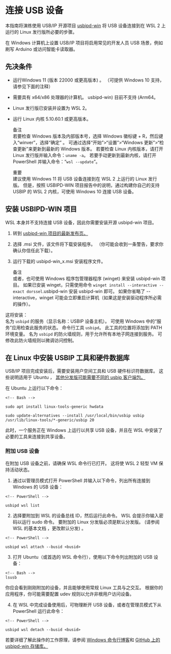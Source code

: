 # 连接 USB 设备

本指南将演练使用 USB/IP 开源项目 [usbipd-win](https://github.com/dorssel/usbipd-win) 将 USB 设备连接到在 WSL 2 上运行的 Linux 发行版所必要的步骤。

在 Windows 计算机上设置 USB/IP 项目将启用常见的开发人员 USB 场景，例如刷写 Arduino 或访问智能卡读取器。

## 先决条件
- 运行Windows 11 (版本 22000 或更高版本) 。 （可提供 Windows 10 支持，请参见下面的注释）
- 需要具有 x64/x86 处理器的计算机。 usbipd-win) 目前不支持 (Arm64。
- Linux 发行版已安装并设置为 WSL 2。
- 运行 Linux 内核 5.10.60.1 或更高版本。  

    备注  
    若要检查 Windows 版本及内部版本号，选择 Windows 徽标键 + R，然后键入“winver”，选择“确定” 。 可通过选择“开始”>“设置”>“Windows 更新”>“检查更新”来更新到最新的 Windows 版本。 若要检查 Linux 内核版本，请打开 Linux 发行版并输入命令：`uname -a`。 若要手动更新到最新内核，请打开 PowerShell 并输入命令：“`wsl --update`”。

    重要  
    建议使用 Windows 11 将 USB 设备连接到在 WSL 2 上运行的 Linux 发行版。 但是，按照 USBIPD-WIN 项目报告中的说明，通过构建你自己的支持 USBIP 的 WSL 2 内核，可使用 Windows 10 连接 USB 设备。

## 安装 USBIPD-WIN 项目
WSL 本身并不支持连接 USB 设备，因此你需要安装开源 usbipd-win 项目。

1. 转到 [usbipd-win 项目的最新发布页。](https://github.com/dorssel/usbipd-win/releases)
2. 选择 .msi 文件，该文件将下载安装程序。 （你可能会收到一条警告，要求你确认你信任此下载）。
3. 运行下载的 usbipd-win_x.msi 安装程序文件。  
   
    备注  
    或者，也可使用 Windows 程序包管理器程序 (winget) 来安装 usbipd-win 项目。 如果已安装 winget，只需使用命令 `winget install --interactive --exact dorssel`.usbipd-win 安装 usbipd-win 即可。 如果你省略了 --interactive，winget 可能会立即重启计算机（如果这是安装驱动程序所必需的操作）。

这将安装：  
名为 `usbipd` 的服务（显示名称：USBIP 设备主机）。 可使用 Windows 中的“服务”应用检查此服务的状态。
命令行工具 `usbipd`。 此工具的位置将添加到 PATH 环境变量。
名为 `usbipd` 的防火墙规则，用于允许所有本地子网连接到服务。 可修改此防火墙规则以微调访问控制。

## 在 Linux 中安装 USBIP 工具和硬件数据库

USB/IP 项目完成安装后，需要安装用户空间工具和 USB 硬件标识符数据库。 这些说明适用于 Ubuntu ， [其他分发版可能需要不同的 usbip 客户端包。](https://github.com/dorssel/usbipd-win/wiki/WSL-support#usbip-client-tools)

在 Ubuntu 上运行以下命令：
```dotnetcli
<!-- Bash -->

sudo apt install linux-tools-generic hwdata

sudo update-alternatives --install /usr/local/bin/usbip usbip /usr/lib/linux-tools/*-generic/usbip 20
```

此时，一个服务正在 Windows 上运行以共享 USB 设备，并且在 WSL 中安装了必要的工具来连接到共享设备。

### 附加 USB 设备
在附加 USB 设备之前，请确保 WSL 命令行已打开。 这将使 WSL 2 轻型 VM 保持活动状态。

1. 通过以管理员模式打开 PowerShell 并输入以下命令，列出所有连接到 Windows 的 USB 设备：
```dotnetcli
<!-- PowerShell -->

usbipd wsl list
```
2. 选择要附加到 WSL 的设备总线 ID，然后运行此命令。 WSL 会提示你输入密码以运行 sudo 命令。 要附加的 Linux 分发版必须是默认分发版。 (请参阅 WSL 的基本文档 ，更改默认分发) 。

```dotnetcli
<!-- PowerShell -->

usbipd wsl attach --busid <busid>
```
3. 打开 Ubuntu（或首选的 WSL 命令行），使用以下命令列出附加的 USB 设备：
```dotnetcli
<!-- Bash -->
lsusb
``````
你应会看到刚刚附加的设备，并且能够使用常规 Linux 工具与之交互。 根据你的应用程序，你可能需要配置 udev 规则以允许非根用户访问设备。

4. 在 WSL 中完成设备使用后，可物理断开 USB 设备，或者在管理员模式下从 PowerShell 运行此命令：
```dotnetcli
<!-- PowerShell -->

usbipd wsl detach --busid <busid>
``````
若要详细了解此操作的工作原理，请参阅 [Windows 命令行博客](https://devblogs.microsoft.com/commandline/connecting-usb-devices-to-wsl/#how-it-works)和 [GitHub 上的 usbipd-win 存储库。](https://devblogs.microsoft.com/commandline/connecting-usb-devices-to-wsl/#how-it-works)
